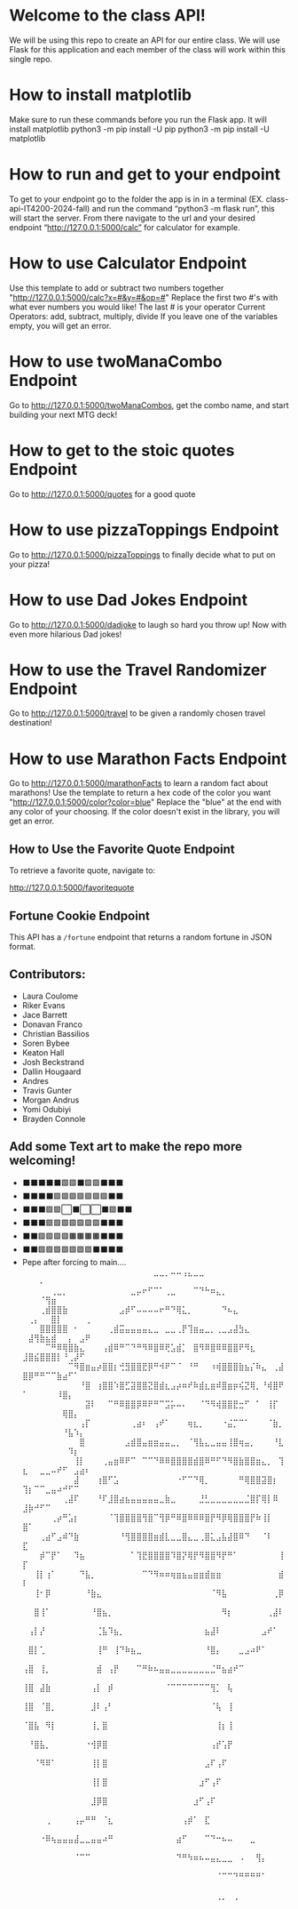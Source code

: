 # Welcome to the class API!

We will be using this repo to create an API for our entire class. We will use Flask for this application and each member of the class will work within this single repo.

# How to install matplotlib

Make sure to run these commands before you run the Flask app. It will install matplotlib
python3 -m pip install -U pip
python3 -m pip install -U matplotlib

# How to run and get to your endpoint

To get to your endpoint go to the folder the app is in in a terminal (EX. class-api-IT4200-2024-fall) and run the command “python3 -m flask run”, this will start the server. From there navigate to the url and your desired endpoint “http://127.0.0.1:5000/calc” for calculator for example. 

# How to use Calculator Endpoint

Use this template to add or subtract two numbers together "http://127.0.0.1:5000/calc?x=#&y=#&op=#"
Replace the first two #'s with what ever numbers you would like! The last # is your operator
Current Operators: add, subtract, multiply, divide
If you leave one of the variables empty, you will get an error.

# How to use twoManaCombo Endpoint

Go to http://127.0.0.1:5000/twoManaCombos, get the combo name, and start building your next MTG deck!

# How to get to the stoic quotes Endpoint
Go to http://127.0.0.1:5000/quotes for a good quote

# How to use pizzaToppings Endpoint
Go to http://127.0.0.1:5000/pizzaToppings to finally decide what to put on your pizza!

# How to use Dad Jokes Endpoint
Go to http://127.0.0.1:5000/dadjoke to laugh so hard you throw up! Now with even more hilarious Dad jokes!

# How to use the Travel Randomizer Endpoint
Go to http://127.0.0.1:5000/travel to be given a randomly chosen travel destination!

# How to use Marathon Facts Endpoint
Go to http://127.0.0.1:5000/marathonFacts to learn a random fact about marathons! 
Use the template to return a hex code of the color you want "http://127.0.0.1:5000/color?color=blue"
Replace the "blue" at the end with any color of your choosing.
If the color doesn't exist in the library, you will get an error.

## How to Use the Favorite Quote Endpoint

To retrieve a favorite quote, navigate to:

http://127.0.0.1:5000/favoritequote

## Fortune Cookie Endpoint

This API has a `/fortune` endpoint that returns a random fortune in JSON format. 


## Contributors:

* Laura Coulome
* Riker Evans
* Jace Barrett
* Donavan Franco
* Christian Bassilios
* Soren Bybee
* Keaton Hall
* Josh Beckstrand
* Dallin Hougaard
* Andres
* Travis Gunter
* Morgan Andrus
* Yomi Odubiyi
* Brayden Connole

## Add some Text art to make the repo more welcoming!
* ⬛⬛⬛⬛⬛🟩🟩⬛🟩🟩⬛⬛⬛
* ⬛⬛⬛⬛🟩🟩🟩🟩🟩🟩🟩⬛⬛ 
* ⬛⬛⬛🟩🟩⬜⬛⬜⬜⬛🟩⬛⬛ 
* ⬛⬛⬛🟩🟩🟩🟩🟩🟩🟩⬛⬛⬛
* ⬛⬛🟩🟩🟩🟩🟫🟫🟫🟫⬛⬛⬛
* ⬛⬛🟩🟩🟩🟩🟩🟩🟩⬛⬛⬛⬛
* Pepe after forcing to main....
⠀⠀⠀⠀⠀⠀⠀⠀⠀⠀⠀⠀⠀⠀⠀⠀⠀⠀⠀⠀⠀⠀⠀⣀⣀⡀⠤⠤⢠⣄⣀⣀⠀⠀⠀⠀⠀⠀⠀⠀⠀⠀⠀⠀⠀⠀⠀⠀⠀⠄⠀⠀⠀⠀⠀⠀⠀⠀
⠀⠀⠀⠀⠀⢀⣀⡀⠀⠀⠀⠀⠀⠀⠀⠀⠀⠀⠀⣀⡤⠖⠋⠉⠁⢀⣀⠀⠀⠀⠉⠙⠓⠶⣄⡀⠀⠀⠀⠀⠀⠀⠀⠀⠀⠀⠀⠀⠀⠈⢻⣶⠀⠀⠀⠀⠀⠀
⠀⠀⠀⢀⣾⣿⣿⣷⠀⠀⠀⠀⠀⠀⠀⠀⠀⣠⡾⠋⠤⠤⠤⠤⠖⠛⠙⢿⣅⡀⠀⠀⠀⠀⠀⠙⠦⣄⠀⠀⠀⠀⠀⠀⠀⠀⠀⢀⡄⠀⠀⣿⡇⠀⠀⠀⠀⢀
⠀⠀⠀⣿⣿⣿⣿⣿⠀⠂⠀⠀⠀⠀⠀⢀⣾⣭⣤⣤⣤⣤⣄⣀⠀⣀⣀⢀⡟⢹⣶⣤⣀⡀⢀⣀⣠⣼⣳⣄⠀⠀⠀⠀⠀⠀⠀⣼⢻⣷⣦⣾⠀⠀⡄⠀⣠⠟
⠀⠀⠀⠀⠉⠛⠿⢿⣿⣷⣄⠀⠀⠀⢠⣾⠿⠛⠉⠙⠛⠻⠿⣿⠿⢟⣡⣾⡁⠀⣿⠻⠿⣿⠿⠿⣿⣿⠟⠻⣆⠀⠀⠀⠀⠀⣸⣿⣮⣿⣿⣿⡇⠘⢀⡼⠋⠀
⠀⠀⠀⠀⠀⠀⠀⠀⠉⠻⣿⣶⣤⡴⣿⣿⡆⢚⣻⣿⣿⣟⡿⠛⠺⠟⠉⠈⠀⠘⠛⠀⠀⠰⢾⣿⣿⣿⣷⣦⡌⠷⣄⠀⢀⣼⣿⡿⠛⠛⠉⠉⣷⣴⠋⠁⠀⠀
⠀⠀⠀⠀⠀⠀⠀⠀⠀⠀⠘⣿⠀⢰⣿⣿⠱⣿⣋⣽⣿⣿⣝⣿⣾⣆⣠⡴⠶⠞⠷⣾⣆⣶⠾⣿⣶⡶⢮⣝⢿⡀⠘⢾⣿⠟⠁⠀⠀⠀⠀⠀⠸⣿⡄⠀⠀⠀
⠀⠀⠀⠀⠀⠀⠀⠀⠀⠀⠀⣽⠇⠀⠀⠉⠛⠿⣿⣿⡿⠿⠟⠛⠉⣩⡥⠤⠄⠀⠀⠈⠙⠻⢾⣿⣿⣟⣒⠋⠀⠁⠀⢸⡏⠀⠀⠀⠀⠀⠀⠀⠀⢿⣿⡄⠀⠀
⠀⠀⠀⠀⠀⠀⠀⠀⠀⠀⢠⡏⠀⠀⠀⠀⠀⠀⠀⢀⣴⠆⠀⢠⠞⠁⠀⠀⠀⢶⣆⡀⠀⠀⠀⠐⣬⡉⠉⠁⠀⠀⠀⠈⣷⡀⠀⠀⠀⠀⠀⠀⠀⠘⣧⠱⡄⠀
⠀⠀⠀⠀⠀⠀⠀⠀⠀⠀⣿⠀⠀⠀⠀⠀⠀⠀⣠⣾⣿⣤⣶⣶⣤⣤⣀⡀⠀⠈⢻⣧⣄⣀⣤⣤⢸⣿⢶⣤⡀⠀⠀⠀⠘⣇⠀⠀⠀⠀⠀⠀⠀⠀⠹⡆⠀⠀
⠀⠀⠀⠀⠀⠀⠀⠀⠀⢸⡇⠀⠀⠀⢀⣤⣶⠿⠟⠉⠀⠉⠉⠙⠿⠿⣿⣿⣿⣿⣾⣿⠿⠛⠋⠙⠻⣿⣷⣿⣿⣶⣄⡀⠀⢹⣆⠀⠀⣀⣀⠤⠞⠋⠀⣠⣴⠆
⠀⠀⠀⠀⠀⠀⠀⠀⠀⣼⠀⠀⠀⢰⣿⠋⣡⠀⠀⠀⠀⠀⠀⠀⠀⠀⠀⠐⠋⠉⠙⢿⡀⠀⠀⠀⠀⠀⠛⢿⣿⣿⣽⣿⡆⠀⢹⡆⠉⠉⣀⣤⠴⠚⠋⠉⠀⠀
⠀⠀⠀⠀⠀⠀⠀⢀⣼⠏⠀⠀⠀⠘⠏⣸⣿⣴⣦⣤⣤⣤⣤⣤⣀⣷⣀⠀⠀⠀⠀⣘⣃⣀⣀⣀⣀⣀⣀⣈⣿⡏⢿⡇⠿⠀⣸⡷⠚⠋⠉⠀⠀⠀⠀⠀⠀⠀
⠀⠀⠀⠀⠀⢀⡴⠛⣡⡆⠀⠀⠀⠀⠀⠈⢹⣿⣿⣿⣿⢻⣿⠉⢻⡿⠛⠿⣿⠿⠿⠿⣿⡟⠻⡿⢿⣿⣿⣿⡟⠷⢸⡇⠀⠀⣿⠁⠀⠀⠀⠀⠀⠀⠀⠀⠀⠀
⠀⠀⠀⢀⣴⠋⣠⠾⠙⣷⠀⠀⠀⠀⠀⠀⠀⠘⢻⣿⣿⣿⣿⣶⣾⣇⣀⣀⣿⣄⣀⢀⣿⣅⣠⣧⣼⣿⠿⠙⠀⠀⠈⠇⠀⠀⣏⠀⠀⠀⠀⠀⠀⠀⠀⠀⠀⠀
⠀⠀⠀⡾⠉⡟⠁⠀⠀⠹⣦⠀⠀⠀⠀⠀⠀⠀⠀⠁⢹⣟⣿⣿⣿⣿⠹⣿⡝⢿⡟⠻⣿⣿⠻⡟⠛⠁⠀⠀⠀⠀⠀⠀⠀⢸⡏⠀⠀⠀⠀⠀⠀⠀⠀⠀⠀⠀
⠀⠀⢸⡇⢰⠁⠀⠀⠀⠀⠙⣧⡀⠀⠀⠀⠀⠀⠀⠀⠀⠉⠙⠻⠶⠶⢶⣶⣦⣤⣶⣶⣾⣶⣶⠀⠀⠀⠀⠀⠀⠀⠀⠀⠀⣾⠇⠀⠀⠀⠀⠀⠀⠀⠀⠀⠀⠀
⠀⠀⢸⠂⡿⠀⠀⠀⠀⠀⠀⠘⣷⣄⠀⠀⠀⠀⠀⠀⠀⠀⠀⠀⠀⠀⠀⠀⠀⠀⠀⠀⠀⠈⠻⣧⠀⠀⠀⠀⠀⠀⠀⠀⢀⡿⠀⠀⠀⠀⠀⠀⠀⠀⠀⠀⠀⠀
⠀⠀⣿⢸⠁⠀⠀⠀⠀⠀⠀⠀⠘⣿⣦⡀⠀⠀⠀⠀⠀⠀⠀⠀⠀⠀⠀⠀⠀⠀⠀⠀⠀⠀⠀⠻⡆⠀⠀⠀⠀⠀⠀⢀⣼⠇⠀⠀⠀⠀⠀⠀⠀⠀⠀⠀⠀⠀
⠀⢠⡇⡜⠀⠀⠀⠀⠀⠀⠀⠀⠀⢈⣧⠹⣦⡀⠀⠀⠀⠀⠀⠀⠀⠀⠀⠀⠀⠀⠀⠀⣦⣼⠇⠀⠀⠀⠀⠀⠀⠀⣠⠞⠁⠀⠀⠀⠀⠀⠀⠀⠀⠀⠀⠀⠀⠀
⠀⣿⡇⢁⠀⠀⠀⠀⠀⠀⠀⠀⠀⢸⠛⠀⢸⠙⠷⣦⣀⠀⠀⠀⠀⠀⠀⠀⠀⠀⠀⠀⠘⣿⡄⠀⠀⠀⣀⣠⠴⠟⠁⠀⠀⠀⠀⠀⠀⠀⠀⠀⠀⠀⠀⠀⠀⠀
⢠⣿⠀⢸⡀⠀⠀⠀⠀⠀⠀⠀⠀⣾⠀⢠⡟⠀⠀⠀⠉⠛⠷⠦⣤⣤⣀⣀⣀⣀⣀⣀⣀⣈⠛⣦⣴⠞⠉⠀⠀⠀⠀⠀⠀⠀⠀⠀⠀⠀⠀⠀⠀⠀⠀⠀⠀⠀
⢸⣿⠀⣼⣷⠀⠀⠀⠀⠀⠀⠀⢠⡇⠀⡾⠀⠀⠀⠀⠀⠀⠀⠀⠀⠈⠉⠉⠉⠉⠉⠉⠉⢻⡁⠀⢧⠀⠀⠀⠀⠀⠀⠀⠀⠀⠀⠀⠀⠀⠀⠀⠀⠀⠀⠀⠀⠀
⢸⣿⠀⠈⣿⡀⠀⠀⠀⠀⠀⠀⣸⠇⢠⠃⠀⠀⠀⠀⠀⠀⠀⠀⠀⠀⠀⠀⠀⠀⠀⠀⠀⠈⢧⠀⢸⠀⠀⠀⠀⠀⠀⠀⠀⠀⠀⠀⠀⠀⠀⠀⠀⠀⠀⠀⠀⠀
⠈⣿⣧⠀⠻⡇⠀⠀⠀⠀⠀⠀⢸⡀⣿⠀⠀⠀⠀⠀⠀⠀⠀⠀⠀⠀⠀⠀⠀⠀⠀⠀⠀⠀⢸⡆⢸⠀⠀⠀⠀⠀⠀⠀⠀⠀⠀⠀⠀⠀⠀⠀⠀⠀⠀⠀⠀⠀
⠀⠘⣿⣧⡀⠀⠀⠀⠀⠀⠀⠐⢺⡿⣿⠀⠀⠀⠀⠀⠀⠀⠀⠀⠀⠀⠀⠀⠀⠀⠀⠀⠀⢠⡞⢡⡟⠀⠀⠀⠀⠀⠀⠀⠀⠀⠀⠀⠀⠀⠀⠀⠀⠀⠀⠀⠀⠀
⠀⠀⠈⠻⠿⠁⠀⠀⠀⠀⠀⠀⢸⡇⣿⠀⠀⠀⠀⠀⠀⠀⠀⠀⠀⠀⠀⠀⠀⠀⠀⠀⣠⠏⢠⠏⠀⠀⠀⠀⠀⠀⠀⠀⠀⠀⠀⠀⠀⠀⠀⠀⠀⠀⠀⠀⠀⠀
⠀⠀⠀⠀⠀⠀⠀⠀⠀⠀⠀⠀⢸⡇⣿⠀⠀⠀⠀⠀⠀⠀⠀⠀⠀⠀⠀⠀⠀⠀⠀⣰⠋⢠⠏⠀⠀⠀⠀⠀⠀⠀⠀⠀⠀⠀⠀⠀⠀⠀⠀⠀⠀⠀⠀⠀⠀⠀
⠀⠀⠀⠀⠀⠀⠀⠀⠀⠀⠀⠀⣸⡿⣿⠀⠀⠀⠀⠀⠀⠀⠀⠀⠀⠀⠀⠀⠀⠀⣰⠋⢠⠏⠀⠀⠀⠀⠀⠀⠀⠀⠀⠀⠀⠀⠀⠀⠀⠀⠀⠀⠀⠀⠀⠀⠀⠀
⠀⠀⠀⠀⢀⠀⠀⠀⠀⢠⡤⠛⠛⠀⠈⣆⠀⠀⠀⠀⠀⠀⠀⠀⠀⠀⠀⠀⢠⡾⠁⠀⣏⠀⠀⠀⠀⠀⠀⠀⠀⠀⠀⠀⠀⠀⠀⠀⠀⠀⠀⠀⠀⠀⠀⠀⠀⠀
⠀⠀⠀⠐⠿⢦⣤⣤⣤⣼⣀⣀⣤⣤⠴⠛⠀⠀⠀⠀⠀⠀⠀⠀⠀⠀⠀⣴⠋⠀⠀⠀⠉⠙⠒⠦⠤⠀⠀⠀⣀⠀⠀⠀⠀⠀⠀⠀⠀⠀⠀⠀⠀⠀⠀⠀⠀⠀
⠀⠀⠀⠀⠀⠀⠀⠀⠀⠈⠉⠉⠀⠀⠀⠀⠀⠀⠀⠀⠀⠀⠀⠀⠀⠀⠀⠙⠛⠳⠶⠦⠤⣤⣄⣀⣀⠀⠠⠀⠀⢻⡄⠀⠀⠀⠀⠀⠀⠀⠀⠀⠀⠀⠀⠀⠀⠀
⠀⠀⠀⠀⠀⠀⠀⠀⠀⠀⠀⠀⠀⠀⠀⠀⠀⠀⠀⠀⠀⠀⠀⠀⠀⠀⠀⠀⠀⠀⠀⠀⠀⠀⠈⠉⠉⠙⠛⠛⠛⠛⠁⠀⠀⠀⠀⠀⠀⠀⠀⠀⠀⠀⠀⠀⠀⠀
⠀⠀⠀⠀⠀⠀⠀⠀⠀⠀⠀⠀⠀⠀⠀⠀⠀⠀⠀⠀⠀⠀⠀⠀⠀⠀⠀⠀⠀⠀⠀⠀⠀⠀⢀⡀⠀⢀⠀⠀⠀⠀⠀⠀⠀⠀⠀⠀⠀⠀⠀⠀⠀⠀⠀⠀⠀⠀

